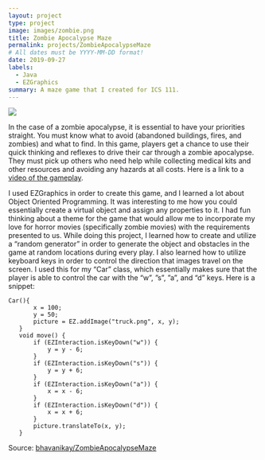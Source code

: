 ```yaml
---
layout: project
type: project
image: images/zombie.png
title: Zombie Apocalypse Maze
permalink: projects/ZombieApocalypseMaze
# All dates must be YYYY-MM-DD format!
date: 2019-09-27
labels:
  - Java
  - EZGraphics
summary: A maze game that I created for ICS 111.
---
```


<img class="ui image" src="{{ site.baseurl }}/images/zombie.png">

In the case of a zombie apocalypse, it is essential to have your priorities straight. You must know what to avoid (abandoned buildings, fires, and zombies) and what to find. In this game, players get a chance to use their quick thinking and reflexes to drive their car through a zombie apocalypse. They must pick up others who need help while collecting medical kits and other resources and avoiding any hazards at all costs. Here is a link to a [video of the gameplay](https://www.youtube.com/watch?v=sMU1ypQf9JI).

 I used EZGraphics in order to create this game, and I learned a lot about Object Oriented Programming. It was interesting to me how you could essentially create a virtual object and assign any properties to it. I had fun thinking about a theme for the game that would allow me to incorporate my love for horror movies (specifically zombie movies) with the requirements presented to us. While doing this project, I learned how to create and utilize a “random generator” in order to generate the object and obstacles in the game at random locations during every play. I also learned how to utilize keyboard keys in order to control the direction that images travel on the screen. I used this for my “Car” class, which essentially makes sure that the player is able to control the car with the “w”, ”s”, ”a”, and “d” keys. Here is a snippet:
 
 ``` 
 Car(){
		x = 100;
		y = 50;
		picture = EZ.addImage("truck.png", x, y);
	}
	void move() {
		if (EZInteraction.isKeyDown("w")) {
			y = y - 6;
		}
		if (EZInteraction.isKeyDown("s")) {
			y = y + 6;
		}
		if (EZInteraction.isKeyDown("a")) {
			x = x - 6;
		}
		if (EZInteraction.isKeyDown("d")) {
			x = x + 6;
		}
		picture.translateTo(x, y);
	}
 
 ```


Source: <a href="https://github.com/bhavanikay/ZombieApocalypseMaze"><i class="large github icon "></i>bhavanikay/ZombieApocalypseMaze</a>

